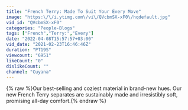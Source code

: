 ```yaml
---
title: "French Terry: Made To Suit Your Every Move"
image: "https:\/\/i.ytimg.com\/vi\/QVcbmSX-xF0\/hqdefault.jpg"
vid_id: "QVcbmSX-xF0"
categories: "People-Blogs"
tags: ["French","Terry:","Every"]
date: "2022-04-08T15:57:57+03:00"
vid_date: "2021-02-23T16:46:46Z"
duration: "PT19S"
viewcount: "6951"
likeCount: "0"
dislikeCount: ""
channel: "Cuyana"
---
```

{% raw %}Our best-selling and coziest material in brand-new hues. Our new French Terry separates are sustainably made and irresistibly soft, promising all-day comfort.{% endraw %}
